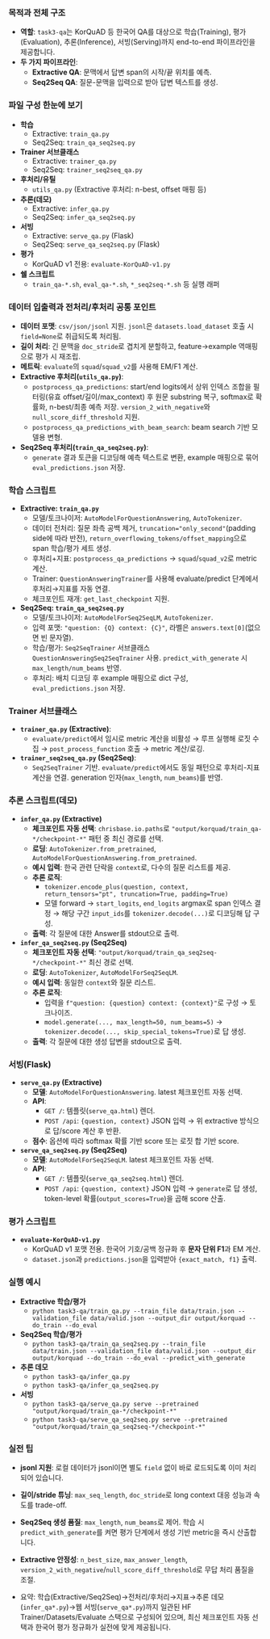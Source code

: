 ### 목적과 전체 구조
- **역할**: `task3-qa`는 KorQuAD 등 한국어 QA를 대상으로 학습(Training), 평가(Evaluation), 추론(Inference), 서빙(Serving)까지 end-to-end 파이프라인을 제공합니다.
- **두 가지 파이프라인**: 
  - **Extractive QA**: 문맥에서 답변 span의 시작/끝 위치를 예측.
  - **Seq2Seq QA**: 질문-문맥을 입력으로 받아 답변 텍스트를 생성.

### 파일 구성 한눈에 보기
- **학습**
  - Extractive: `train_qa.py`
  - Seq2Seq: `train_qa_seq2seq.py`
- **Trainer 서브클래스**
  - Extractive: `trainer_qa.py`
  - Seq2Seq: `trainer_seq2seq_qa.py`
- **후처리/유틸**
  - `utils_qa.py` (Extractive 후처리: n-best, offset 매핑 등)
- **추론(데모)**
  - Extractive: `infer_qa.py`
  - Seq2Seq: `infer_qa_seq2seq.py`
- **서빙**
  - Extractive: `serve_qa.py` (Flask)
  - Seq2Seq: `serve_qa_seq2seq.py` (Flask)
- **평가**
  - KorQuAD v1 전용: `evaluate-KorQuAD-v1.py`
- **쉘 스크립트**
  - `train_qa-*.sh`, `eval_qa-*.sh`, `*_seq2seq-*.sh` 등 실행 래퍼

### 데이터 입출력과 전처리/후처리 공통 포인트
- **데이터 포맷**: `csv/json/jsonl` 지원. `jsonl`은 `datasets.load_dataset` 호출 시 `field=None`로 취급되도록 처리됨.
- **길이 처리**: 긴 문맥을 `doc_stride`로 겹치게 분할하고, feature→example 역매핑으로 평가 시 재조립.
- **메트릭**: `evaluate`의 `squad`/`squad_v2`를 사용해 EM/F1 계산.
- **Extractive 후처리(`utils_qa.py`)**:
  - `postprocess_qa_predictions`: start/end logits에서 상위 인덱스 조합을 필터링(유효 offset/길이/max_context) 후 원문 substring 복구, softmax로 확률화, n-best/최종 예측 저장. `version_2_with_negative`와 `null_score_diff_threshold` 지원.
  - `postprocess_qa_predictions_with_beam_search`: beam search 기반 모델용 변형.
- **Seq2Seq 후처리(`train_qa_seq2seq.py`)**:
  - `generate` 결과 토큰을 디코딩해 예측 텍스트로 변환, example 매핑으로 묶어 `eval_predictions.json` 저장.

### 학습 스크립트
- **Extractive: `train_qa.py`**
  - 모델/토크나이저: `AutoModelForQuestionAnswering`, `AutoTokenizer`.
  - 데이터 전처리: 질문 좌측 공백 제거, `truncation="only_second"`(padding side에 따라 반전), `return_overflowing_tokens/offset_mapping`으로 span 학습/평가 세트 생성.
  - 후처리+지표: `postprocess_qa_predictions` → `squad`/`squad_v2`로 metric 계산.
  - Trainer: `QuestionAnsweringTrainer`를 사용해 evaluate/predict 단계에서 후처리→지표를 자동 연결.
  - 체크포인트 재개: `get_last_checkpoint` 지원.
- **Seq2Seq: `train_qa_seq2seq.py`**
  - 모델/토크나이저: `AutoModelForSeq2SeqLM`, `AutoTokenizer`.
  - 입력 포맷: `"question: {Q} context: {C}"`, 라벨은 `answers.text[0]`(없으면 빈 문자열).
  - 학습/평가: `Seq2SeqTrainer` 서브클래스 `QuestionAnsweringSeq2SeqTrainer` 사용. `predict_with_generate` 시 `max_length/num_beams` 반영.
  - 후처리: 배치 디코딩 후 example 매핑으로 dict 구성, `eval_predictions.json` 저장.

### Trainer 서브클래스
- **`trainer_qa.py` (Extractive)**:
  - `evaluate/predict`에서 임시로 metric 계산을 비활성 → 루프 실행해 로짓 수집 → `post_process_function` 호출 → metric 계산/로깅.
- **`trainer_seq2seq_qa.py` (Seq2Seq)**:
  - `Seq2SeqTrainer` 기반. `evaluate/predict`에서도 동일 패턴으로 후처리-지표 계산을 연결. generation 인자(`max_length`, `num_beams`)를 반영.

### 추론 스크립트(데모)
- **`infer_qa.py` (Extractive)**
  - **체크포인트 자동 선택**: `chrisbase.io.paths`로 `"output/korquad/train_qa-*/checkpoint-*"` 패턴 중 최신 경로를 선택.
  - **로딩**: `AutoTokenizer.from_pretrained`, `AutoModelForQuestionAnswering.from_pretrained`.
  - **예시 입력**: 한국 관련 단락을 `context`로, 다수의 질문 리스트를 제공.
  - **추론 로직**:
    - `tokenizer.encode_plus(question, context, return_tensors="pt", truncation=True, padding=True)`
    - 모델 forward → `start_logits`, `end_logits` argmax로 span 인덱스 결정 → 해당 구간 `input_ids`를 `tokenizer.decode(...)`로 디코딩해 답 구성.
  - **출력**: 각 질문에 대한 Answer를 stdout으로 출력.
- **`infer_qa_seq2seq.py` (Seq2Seq)**
  - **체크포인트 자동 선택**: `"output/korquad/train_qa_seq2seq-*/checkpoint-*"` 최신 경로 선택.
  - **로딩**: `AutoTokenizer`, `AutoModelForSeq2SeqLM`.
  - **예시 입력**: 동일한 `context`와 질문 리스트.
  - **추론 로직**:
    - 입력을 `f"question: {question} context: {context}"`로 구성 → 토크나이즈.
    - `model.generate(..., max_length=50, num_beams=5)` → `tokenizer.decode(..., skip_special_tokens=True)`로 답 생성.
  - **출력**: 각 질문에 대한 생성 답변을 stdout으로 출력.

### 서빙(Flask)
- **`serve_qa.py` (Extractive)**
  - **모델**: `AutoModelForQuestionAnswering`. latest 체크포인트 자동 선택.
  - **API**:
    - `GET /`: 템플릿(`serve_qa.html`) 렌더.
    - `POST /api`: `{question, context}` JSON 입력 → 위 extractive 방식으로 답/score 계산 후 반환.
  - **점수**: 옵션에 따라 softmax 확률 기반 score 또는 로짓 합 기반 score.
- **`serve_qa_seq2seq.py` (Seq2Seq)**
  - **모델**: `AutoModelForSeq2SeqLM`. latest 체크포인트 자동 선택.
  - **API**:
    - `GET /`: 템플릿(`serve_qa_seq2seq.html`) 렌더.
    - `POST /api`: `{question, context}` JSON 입력 → `generate`로 답 생성, token-level 확률(`output_scores=True`)을 곱해 score 산출.

### 평가 스크립트
- **`evaluate-KorQuAD-v1.py`**
  - KorQuAD v1 포맷 전용. 한국어 기호/공백 정규화 후 **문자 단위 F1**과 EM 계산.
  - `dataset.json`과 `predictions.json`을 입력받아 `{exact_match, f1}` 출력.

### 실행 예시
- **Extractive 학습/평가**
  - `python task3-qa/train_qa.py --train_file data/train.json --validation_file data/valid.json --output_dir output/korquad --do_train --do_eval`
- **Seq2Seq 학습/평가**
  - `python task3-qa/train_qa_seq2seq.py --train_file data/train.json --validation_file data/valid.json --output_dir output/korquad --do_train --do_eval --predict_with_generate`
- **추론 데모**
  - `python task3-qa/infer_qa.py`
  - `python task3-qa/infer_qa_seq2seq.py`
- **서빙**
  - `python task3-qa/serve_qa.py serve --pretrained "output/korquad/train_qa-*/checkpoint-*"`
  - `python task3-qa/serve_qa_seq2seq.py serve --pretrained "output/korquad/train_qa_seq2seq-*/checkpoint-*"`

### 실전 팁
- **jsonl 지원**: 로컬 데이터가 jsonl이면 별도 `field` 없이 바로 로드되도록 이미 처리되어 있습니다.
- **길이/stride 튜닝**: `max_seq_length`, `doc_stride`로 long context 대응 성능과 속도를 trade-off.
- **Seq2Seq 생성 품질**: `max_length`, `num_beams`로 제어. 학습 시 `predict_with_generate`를 켜면 평가 단계에서 생성 기반 metric을 즉시 산출합니다.
- **Extractive 안정성**: `n_best_size`, `max_answer_length`, `version_2_with_negative`/`null_score_diff_threshold`로 무답 처리 품질을 조절.

- 요약: 학습(Extractive/Seq2Seq)→전처리/후처리→지표→추론 데모(`infer_qa*.py`)→웹 서빙(`serve_qa*.py`)까지 일관된 HF Trainer/Datasets/Evaluate 스택으로 구성되어 있으며, 최신 체크포인트 자동 선택과 한국어 평가 정규화가 실전에 맞게 제공됩니다.